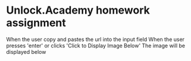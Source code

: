 # Unlock.Academy homework assignment 

When the user copy and pastes the url into the input field 
When the user presses 'enter' or clicks 'Click to Display Image Below'
The image will be displayed below 
